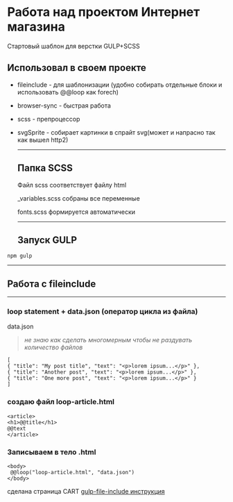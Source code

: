 # Работа над проектом Интернет магазина 
Стартовый шаблон для верстки GULP+SCSS

## Использовал в своем проекте 

+ fileinclude - для шаблонизации (удобно собирать отдельные блоки и использовать @@loop как forech)
+ browser-sync - быстрая работа
+ scss - препроцессор
+ svgSprite - собирает картинки в спрайт svg(может и напрасно так как вышел http2)
  
  ------------------------------------------------------------
  ## Папка SCSS
  Файл scss соответствует файлу html

  _variables.scss собраны все переменные  

  fonts.scss формируется автоматически

  ---

  ## Запуск GULP
```
npm gulp
  ```
  ---
  ## Работа с fileinclude
  ---
  ### loop statement + data.json (оператор цикла из файла)

  data.json
  > *не знаю как сделать многомерным чтобы не раздувать количество файлов*

  ```
  [
  { "title": "My post title", "text": "<p>lorem ipsum...</p>" },
  { "title": "Another post", "text": "<p>lorem ipsum...</p>" },
  { "title": "One more post", "text": "<p>lorem ipsum...</p>" }
]
  ```
  ### создаю файл loop-article.html

  ```
  <article>
  <h1>@@title</h1>
  @@text
</article>
  ```

 ### Записываем в тело .html
 ```
 <body>
  @@loop("loop-article.html", "data.json")
</body>
 ``` 
 сделана страница CART
 [gulp-file-include инструкция](https://www.npmjs.com/package/gulp-file-include/ "gulp-file-include")

